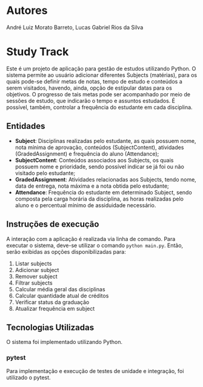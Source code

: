 # Autores
André Luiz Morato Barreto, Lucas Gabriel Rios da Silva

# Study Track
Este é um projeto de aplicação para gestão de estudos utilizando Python. 
O sistema permite ao usuário adicionar diferentes Subjects (matérias), para os quais pode-se definir metas de notas, tempo de estudo
e conteúdos a serem visitados, havendo, ainda, opção de estipular datas para os objetivos. O progresso de tais metas pode ser acompanhado
por meio de sessões de estudo, que indicarão o tempo e assuntos estudados. É possível, também, controlar a frequência do estudante em cada
disciplina.

## Entidades
- **Subject**: Disciplinas realizadas pelo estudante, as quais possuem nome, nota mínima de aprovação, conteúdos (SubjectContent), atividades (GradedAssignment) e frequência do aluno (Attendance);
- **SubjectContent**: Conteúdos associados aos Subjects, os quais possuem nome e prioridade, sendo possível indicar se já foi ou não visitado pelo estudante;
- **GradedAssignment**: Atividades relacionadas aos Subjects, tendo nome, data de entrega, nota máxima e a nota obtida pelo estudante;
- **Attendance**: Frequência do estudante em determinado Subject, sendo composta pela carga horária da disciplina, as horas realizadas pelo aluno e o
percentual mínimo de assiduidade necessário.

## Instruções de execução
A interação com a aplicação é realizada via linha de comando. Para executar o sistema, deve-se utilizar o comando `python main.py`. Então, serão exibidas as opções disponibilizadas para:
1. Listar subjects
2. Adicionar subject
3. Remover subject
4. Filtrar subjects
5. Calcular média geral das disciplinas
6. Calcular quantidade atual de créditos
7. Verificar status da graduação
8. Atualizar frequência em subject

## Tecnologias Utilizadas
O sistema foi implementado utilizando Python.

### pytest
Para implementação e execução de testes de unidade e integração, foi utilizado o pytest.
